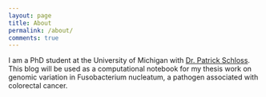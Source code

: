 ```yaml
---
layout: page
title: About
permalink: /about/
comments: true
---
```


I am a PhD student at the University of Michigan with [Dr. Patrick Schloss](https://pschloss.github.io). This blog will be used as a computational notebook for my thesis work on genomic variation in Fusobacterium nucleatum, a pathogen associated with colorectal cancer.
